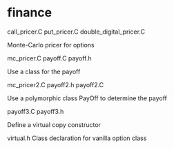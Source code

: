 # finance

call_pricer.C
put_pricer.C
double_digital_pricer.C

Monte-Carlo pricer for options

mc_pricer.C
payoff.C
payoff.h

Use a class for the payoff

mc_pricer2.C
payoff2.h
payoff2.C

Use a polymorphic class PayOff to determine the payoff

payoff3.C
payoff3.h

Define a virtual copy constructor

virtual.h
Class declaration for vanilla option class 
